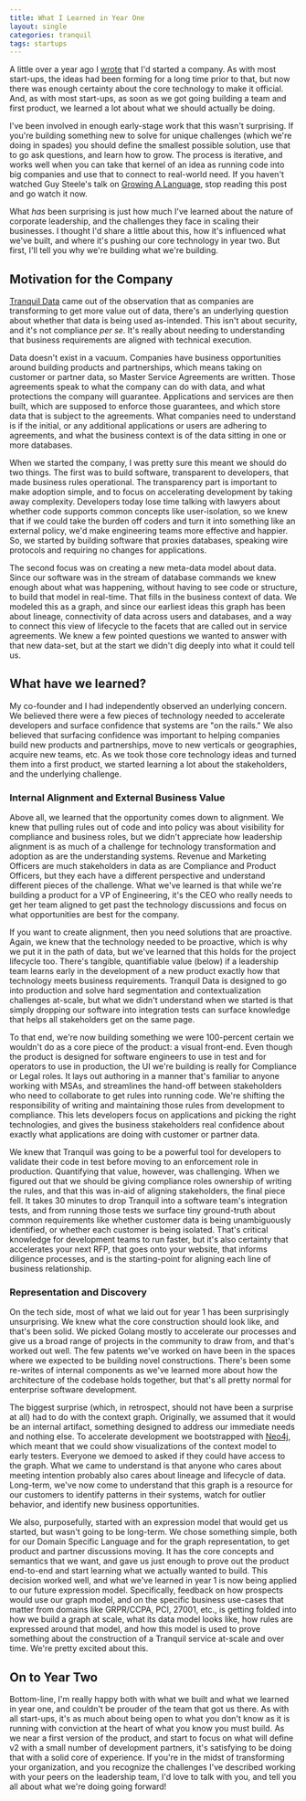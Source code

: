 ```yaml
---
title: What I Learned in Year One
layout: single
categories: tranquil
tags: startups
---
```


A little over a year ago I [wrote](https://www.linkedin.com/pulse/i-started-company-address-intention-data-use-heres-why-seth-proctor/) that I'd started a company. As with most start-ups, the ideas had been forming for a long time prior to that, but now there was enough certainty about the core technology to make it official. And, as with most start-ups, as soon as we got going building a team and first product, we learned a lot about what we should actually be doing.

I've been involved in enough early-stage work that this wasn't surprising. If you're building something new to solve for unique challenges (which we're doing in spades) you should define the smallest possible solution, use that to go ask questions, and learn how to grow. The process is iterative, and works well when you can take that kernel of an idea as running code into big companies and use that to connect to real-world need. If you haven't watched Guy Steele's talk on [Growing A Language](https://www.youtube.com/watch?v=_ahvzDzKdB0), stop reading this post and go watch it now.

What *has* been surprising is just how much I've learned about the nature of corporate leadership, and the challenges they face in scaling their businesses. I thought I'd share a little about this, how it's influenced what we've built, and where it's pushing our core technology in year two. But first, I'll tell you why we're building what we're building.

## Motivation for the Company ##

[Tranquil Data](https://tranquildata.com) came out of the observation that as companies are transforming to get more value out of data, there's an underlying question about whether that data is being used as-intended. This isn't about security, and it's not compliance *per se*. It's really about needing to understanding that business requirements are aligned with technical execution.

Data doesn't exist in a vacuum. Companies have business opportunities around building products and partnerships, which means taking on customer or partner data, so Master Service Agreements are written. Those agreements speak to what the company can do with data, and what protections the company will guarantee. Applications and services are then built, which are supposed to enforce those guarantees, and which store data that is subject to the agreements. What companies need to understand is if the initial, or any additional applications or users are adhering to agreements, and what the business context is of the data sitting in one or more databases.

When we started the company, I was pretty sure this meant we should do two things. The first was to build software, transparent to developers, that made business rules operational. The transparency part is important to make adoption simple, and to focus on accelerating development by taking away complexity. Developers today lose time talking with lawyers about whether code supports common concepts like user-isolation, so we knew that if we could take the burden off coders and turn it into something like an external policy, we'd make engineering teams more effective and happier. So, we started by building software that proxies databases, speaking wire protocols and requiring no changes for applications.

The second focus was on creating a new meta-data model about data. Since our software was in the stream of database commands we knew enough about what was happening, without having to see code or structure, to build that model in real-time. That fills in the business context of data. We modeled this as a graph, and since our earliest ideas this graph has been about lineage, connectivity of data across users and databases, and a way to connect this view of lifecycle to the facets that are called out in service agreements. We knew a few pointed questions we wanted to answer with that new data-set, but at the start we didn't dig deeply into what it could tell us.

## What have we learned? ##

My co-founder and I had independently observed an underlying concern. We believed there were a few pieces of technology needed to accelerate developers and surface confidence that systems are "on the rails." We also believed that surfacing confidence was important to helping companies build new products and partnerships, move to new verticals or geographies, acquire new teams, etc. As we took those core technology ideas and turned them into a first product, we started learning a lot about the stakeholders, and the underlying challenge.

### Internal Alignment and External Business Value ###

Above all, we learned that the opportunity comes down to alignment. We knew that pulling rules out of code and into policy was about visibility for compliance and business roles, but we didn't appreciate how leadership alignment is as much of a challenge for technology transformation and adoption as are the understanding systems. Revenue and Marketing Officers are much stakeholders in data as are Compliance and Product Officers, but they each have a different perspective and understand different pieces of the challenge. What we've learned is that while we're building a product for a VP of Engineering, it's the CEO who really needs to get her team aligned to get past the technology discussions and focus on what opportunities are best for the company.

If you want to create alignment, then you need solutions that are proactive. Again, we knew that the technology needed to be proactive, which is why we put it in the path of data, but we've learned that this holds for the project lifecycle too. There's tangible, quantifiable value (below) if a leadership team learns early in the development of a new product exactly how that technology meets business requirements. Tranquil Data is designed to go into production and solve hard segmentation and contextualization challenges at-scale, but what we didn't understand when we started is that simply dropping our software into integration tests can surface knowledge that helps all stakeholders get on the same page.

To that end, we're now building something we were 100-percent certain we wouldn't do as a core piece of the product: a visual front-end. Even though the product is designed for software engineers to use in test and for operators to use in production, the UI we're building is really for Compliance or Legal roles. It lays out authoring in a manner that's familiar to anyone working with MSAs, and streamlines the hand-off between stakeholders who need to collaborate to get rules into running code. We're shifting the responsibility of writing and maintaining those rules from development to compliance. This lets developers focus on applications and picking the right technologies, and gives the business stakeholders real confidence about exactly what applications are doing with customer or partner data.

We knew that Tranquil was going to be a powerful tool for developers to validate their code in test before moving to an enforcement role in production. Quantifying that value, however, was challenging. When we figured out that we should be giving compliance roles ownership of writing the rules, and that this was in-aid of aligning stakeholders, the final piece fell. It takes 30 minutes to drop Tranquil into a software team's integration tests, and from running those tests we surface tiny ground-truth about common requirements like whether customer data is being unambiguously identified, or whether each customer is being isolated. That's critical knowledge for development teams to run faster, but it's also certainty that accelerates your next RFP, that goes onto your website, that informs diligence processes, and is the starting-point for aligning each line of business relationship.

### Representation and Discovery ###

On the tech side, most of what we laid out for year 1 has been surprisingly unsurprising. We knew what the core construction should look like, and that's been solid. We picked Golang mostly to accelerate our processes and give us a broad range of projects in the community to draw from, and that's worked out well. The few patents we've worked on have been in the spaces where we expected to be building novel constructions. There's been some re-writes of internal components as we've learned more about how the architecture of the codebase holds together, but that's all pretty normal for enterprise software development.

The biggest surprise (which, in retrospect, should not have been a surprise at all) had to do with the context graph. Originally, we assumed that it would be an internal artifact, something designed to address our immediate needs and nothing else. To accelerate development we bootstrapped with [Neo4j](https://neo4j.com/), which meant that we could show visualizations of the context model to early testers. Everyone we demoed to asked if they could have access to the graph. What we came to understand is that anyone who cares about meeting intention probably also cares about lineage and lifecycle of data. Long-term, we've now come to understand that this graph is a resource for our customers to identify patterns in their systems, watch for outlier behavior, and identify new business opportunities.

We also, purposefully, started with an expression model that would get us started, but wasn't going to be long-term. We chose something simple, both for our Domain Specific Language and for the graph representation, to get product and partner discussions moving. It has the core concepts and semantics that we want, and gave us just enough to prove out the product end-to-end and start learning what we actually wanted to build. This decision worked well, and what we've learned in year 1 is now being applied to our future expression model. Specifically, feedback on how prospects would use our graph model, and on the specific business use-cases that matter from domains like GRPR/CCPA, PCI, 27001, etc., is getting folded into how we build a graph at scale, what its data model looks like, how rules are expressed around that model, and how this model is used to prove something about the construction of a Tranquil service at-scale and over time. We're pretty excited about this.

## On to Year Two ##

Bottom-line, I'm really happy both with what we built and what we learned in year one, and couldn't be prouder of the team that got us there. As with all start-ups, it's as much about being open to what you don't know as it is running with conviction at the heart of what you know you must build. As we near a first version of the product, and start to focus on what will define v2 with a small number of development partners, it's satisfying to be doing that with a solid core of experience. If you're in the midst of transforming your organization, and you recognize the challenges I've described working with your peers on the leadership team, I'd love to talk with you, and tell you all about what we're doing going forward!
